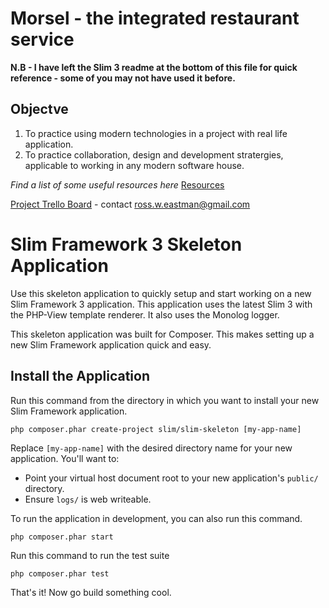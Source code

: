 # Morsel - the integrated restaurant service

**N.B - I have left the Slim 3 readme at the bottom of this file for quick reference - some of you may not have used it before.**

## Objectve

1. To practice using modern technologies in a project with real life application.
2. To practice collaboration, design and development stratergies, applicable to working in any modern software house.

*Find a list of some useful resources here* [Resources](RESOURCES.md) 

[Project Trello Board](https://trello.com/b/JXsVb3el) - contact ross.w.eastman@gmail.com


# Slim Framework 3 Skeleton Application

Use this skeleton application to quickly setup and start working on a new Slim Framework 3 application. This application uses the latest Slim 3 with the PHP-View template renderer. It also uses the Monolog logger.

This skeleton application was built for Composer. This makes setting up a new Slim Framework application quick and easy.

## Install the Application

Run this command from the directory in which you want to install your new Slim Framework application.

    php composer.phar create-project slim/slim-skeleton [my-app-name]

Replace `[my-app-name]` with the desired directory name for your new application. You'll want to:

* Point your virtual host document root to your new application's `public/` directory.
* Ensure `logs/` is web writeable.

To run the application in development, you can also run this command. 

	php composer.phar start

Run this command to run the test suite

	php composer.phar test

That's it! Now go build something cool.
